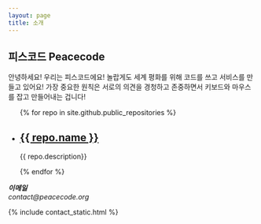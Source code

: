 ```yaml
---
layout: page
title: 소개
---
```

<h2>피스코드 Peacecode</h2>
<p class="message">
  안녕하세요! 우리는 피스코드에요! 놀랍게도 세계 평화를 위해 코드를 쓰고 서비스를 만들고 있어요!
  가장 중요한 원칙은 서로의 의견을 경청하고 존중하면서 키보드와 마우스를 잡고 만들어내는 겁니다!
</p>

<ul>
  {% for repo in site.github.public_repositories %}
  <li>
    <h2><a target="_blank" href="{{ repo.html_url }}">{{ repo.name }}</a></h2>
    <p>{{ repo.description}}</p>
  </li>
  {% endfor %}
</ul>

<p class="message">
  <address>
	<strong>이메일</strong><br>
	<em>contact@peacecode.org</em>
  </address>

  {% include contact_static.html %}
  
</p>